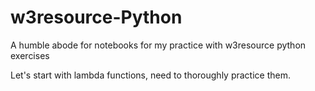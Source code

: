 # w3resource-Python
A humble abode for notebooks for my practice with w3resource python exercises

Let's start with lambda functions, need to thoroughly practice them.
